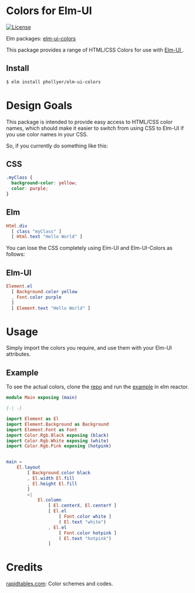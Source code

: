 # Colors for Elm-UI

[![License](https://img.shields.io/badge/License-BSD%203--Clause-blue.svg)](https://opensource.org/licenses/BSD-3-Clause)

Elm packages: [elm\-ui\-colors](https://package.elm-lang.org/packages/phollyer/elm-ui-colors/latest/)

This package provides a range of HTML/CSS Colors for use with [ Elm-UI ](https://package.elm-lang.org/packages/mdgriffith/elm-ui/latest/ "The best UI package for Elm").


## Install
```bash
$ elm install phollyer/elm-ui-colors
```

# Design Goals

This package is intended to provide easy access to HTML/CSS color names, which should make it easier to switch from using CSS to Elm-UI if you use color names in your CSS.

So, if you currently do something like this:

## CSS

```css
.myClass {
  background-color: yellow;
  color: purple;
}
```

## Elm

```elm
Html.div
  [ class "myClass" ]
  [ Html.text "Hello World" ]
```

You can lose the CSS completely using Elm-UI and Elm-UI-Colors as follows:

## Elm-UI

```elm
Element.el
  [ Background.color yellow
  , Font.color purple
  ]
  [ Element.text "Hello World" ]
```

# Usage

Simply import the colors you require, and use them with your Elm-UI attributes.

## Example

To see the actual colors, clone the [repo](https://github.com/phollyer/elm-ui-colors) and run the [example](https://github.com/phollyer/elm-ui-colors/tree/master/example) in elm reactor.

```elm
module Main exposing (main)

{-| -}

import Element as El
import Element.Background as Background
import Element.Font as Font
import Color.Rgb.Black exposing (black)
import Color.Rgb.White exposing (white)
import Color.Rgb.Pink exposing (hotpink)


main =
    El.layout
        [ Background.color black
        , El.width El.fill
        , El.height El.fill
        ]
        <|
            El.column
                [ El.centerX, El.centerY ]
                [ El.el
                    [ Font.color white ]
                    ( El.text "white")
                , El.el
                    [ Font.color hotpink ]
                    ( El.text "hotpink")
                ]
```

# Credits

[rapidtables.com](https://www.rapidtables.com/web/color/index.html): Color schemes and codes.


